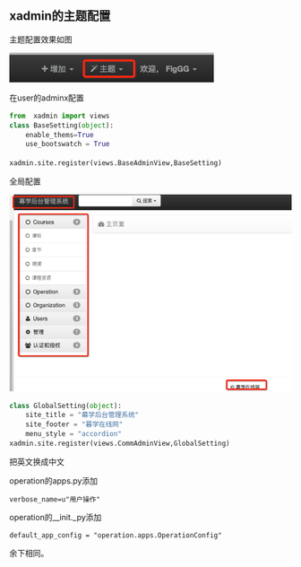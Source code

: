 ## xadmin的主题配置

主题配置效果如图

![](/assets/import3.png)

在user的adminx配置

```py
from  xadmin import views
class BaseSetting(object):
    enable_thems=True
    use_bootswatch = True

xadmin.site.register(views.BaseAdminView,BaseSetting)
```

全局配置

![](/assets/import4.png)

```py
class GlobalSetting(object):
    site_title = "幕学后台管理系统"
    site_footer = "暮学在线网"
    menu_style = "accordion"
xadmin.site.register(views.CommAdminView,GlobalSetting)
```

把英文换成中文

operation的apps.py添加

```
verbose_name=u"用户操作"
```

operation的\_\_init.\_py添加

```
default_app_config = "operation.apps.OperationConfig"
```

余下相同。

